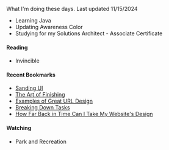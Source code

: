 What I'm doing these days. Last updated 11/15/2024

- Learning Java
- Updating Awareness Color
- Studying for my Solutions Architect - Associate Certificate

#### Reading
- Invincible

#### Recent Bookmarks
- [ Sanding UI ]( https://blog.jim-nielsen.com/2024/sanding-ui/ )
- [ The Art of Finishing ]( https://www.bytedrum.com/posts/art-of-finishing/ )
- [ Examples of Great URL Design ]( https://blog.jim-nielsen.com/2023/examples-of-great-urls/ )
- [ Breaking Down Tasks ]( https://jacobian.org/2024/mar/11/breaking-down-tasks/ )
- [ How Far Back in Time Can I Take My Website's Design ]( https://ajxs.me/blog/How_Far_Back_in_Time_Can_I_Take_My_Websites_Design.html#2003 )

#### Watching
- Park and Recreation
